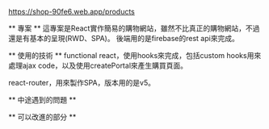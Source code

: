 https://shop-90fe6.web.app/products

** 專案 **
這專案是React實作簡易的購物網站，雖然不比真正的購物網站，不過還是有基本的呈現(RWD、SPA)。
後端用的是firebase的rest api來完成。

** 使用的技術 **
functional react，使用hooks來完成，包括custom hooks用來處理ajax code，以及使用createPortal來產生購買頁面。


react-router，用來製作SPA，版本用的是v5。

** 中途遇到的問題 **

** 可以改進的部分 **
